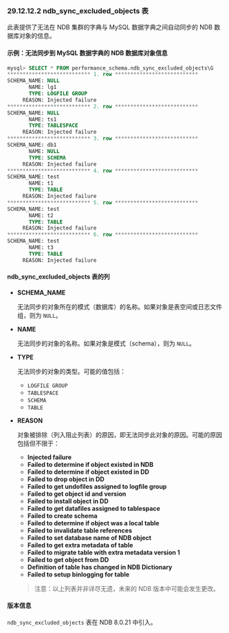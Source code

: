 ### 29.12.12.2 ndb_sync_excluded_objects 表

此表提供了无法在 NDB 集群的字典与 MySQL 数据字典之间自动同步的 NDB 数据库对象的信息。

#### 示例：无法同步到 MySQL 数据字典的 NDB 数据库对象信息

```sql
mysql> SELECT * FROM performance_schema.ndb_sync_excluded_objects\G
*************************** 1. row ***************************
SCHEMA_NAME: NULL
       NAME: lg1
       TYPE: LOGFILE GROUP
     REASON: Injected failure
*************************** 2. row ***************************
SCHEMA_NAME: NULL
       NAME: ts1
       TYPE: TABLESPACE
     REASON: Injected failure
*************************** 3. row ***************************
SCHEMA_NAME: db1
       NAME: NULL
       TYPE: SCHEMA
     REASON: Injected failure
*************************** 4. row ***************************
SCHEMA_NAME: test
       NAME: t1
       TYPE: TABLE
     REASON: Injected failure
*************************** 5. row ***************************
SCHEMA_NAME: test
       NAME: t2
       TYPE: TABLE
     REASON: Injected failure
*************************** 6. row ***************************
SCHEMA_NAME: test
       NAME: t3
       TYPE: TABLE
     REASON: Injected failure
```



#### ndb_sync_excluded_objects 表的列

- **SCHEMA_NAME**  

  无法同步的对象所在的模式（数据库）的名称。如果对象是表空间或日志文件组，则为 `NULL`。

- **NAME**  

  无法同步的对象的名称。如果对象是模式（schema），则为 `NULL`。

- **TYPE**  

  无法同步的对象的类型。可能的值包括：
  - `LOGFILE GROUP`
  - `TABLESPACE`
  - `SCHEMA`
  - `TABLE`

- **REASON**  

  对象被排除（列入阻止列表）的原因，即无法同步此对象的原因。可能的原因包括但不限于：
  - **Injected failure**
  - **Failed to determine if object existed in NDB**
  - **Failed to determine if object existed in DD**
  - **Failed to drop object in DD**
  - **Failed to get undofiles assigned to logfile group**
  - **Failed to get object id and version**
  - **Failed to install object in DD**
  - **Failed to get datafiles assigned to tablespace**
  - **Failed to create schema**
  - **Failed to determine if object was a local table**
  - **Failed to invalidate table references**
  - **Failed to set database name of NDB object**
  - **Failed to get extra metadata of table**
  - **Failed to migrate table with extra metadata version 1**
  - **Failed to get object from DD**
  - **Definition of table has changed in NDB Dictionary**
  - **Failed to setup binlogging for table**

  > 注意：以上列表并非详尽无遗，未来的 NDB 版本中可能会发生更改。

#### 版本信息

`ndb_sync_excluded_objects` 表在 NDB 8.0.21 中引入。